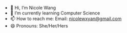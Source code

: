 - 👋 Hi, I’m Nicole Wang
- 🌱 I’m currently learning Computer Science
- 📫 How to reach me: Email: nicolewxyan@gmail.com
- 😄 Pronouns: She/Her/Hers


<!---
nicolewxyan/nicolewxyan is a ✨ special ✨ repository because its `README.md` (this file) appears on your GitHub profile.
You can click the Preview link to take a look at your changes.
--->

